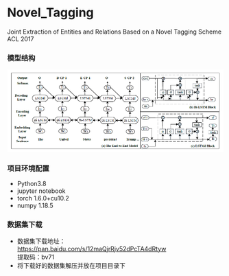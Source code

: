 # Novel_Tagging

Joint Extraction of Entities and Relations Based on a Novel Tagging Scheme ACL 2017

### 模型结构
<img src="./imgs/over_all_2.png" align="bottom" />

### 项目环境配置

* Python3.8
* jupyter notebook
* torch            1.6.0+cu10.2
* numpy            1.18.5

### 数据集下载
* 数据集下载地址：<br>
 https://pan.baidu.com/s/12maQjrRjv52dPcTA4dRtyw <br>
 提取码：bv71
* 将下载好的数据集解压并放在项目目录下
